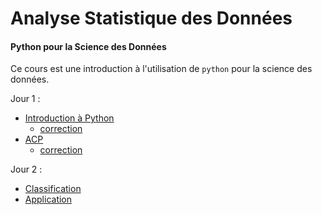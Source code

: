# Analyse Statistique des Données

#### Python pour la Science des Données

Ce cours est une introduction à l'utilisation de `python` pour la science des données.

Jour 1 :

- [Introduction à Python](seance1-intro)
  - [correction](seance1-intro-correction)
- [ACP](seance2-ACP)
  - [correction](seance2-ACP-correction)

Jour 2 :

- [Classification](seance3-classification)
- [Application](seance4-application) 



<!--
- [Sujet du TP](tpnote-sujet.html)

A garder pour mettre en md :
jupyter nbconvert --to markdown
-->
